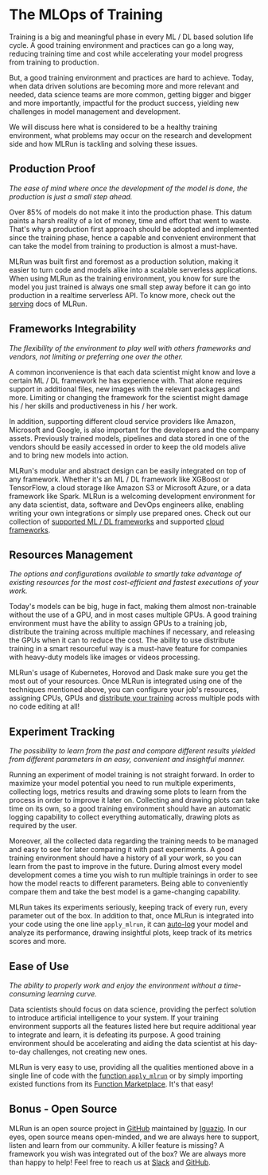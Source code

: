# The MLOps of Training

Training is a big and meaningful phase in every ML / DL based solution life cycle. A good training environment and 
practices can go a long way, reducing training time and cost while accelerating your model progress from training to 
production.

But, a good training environment and practices are hard to achieve. Today, when data driven solutions are becoming more 
and more relevant and needed, data science teams are more common, getting bigger and bigger and more importantly, 
impactful for the product success, yielding new challenges in model management and development. 

We will discuss here what is considered to be a healthy training environment, what problems may occur on the research 
and development side and how MLRun is tackling and solving these issues.

## Production Proof

*The ease of mind where once the development of the model is done, the production is just a small step ahead.*

Over 85% of models do not make it into the production phase. This datum paints a harsh reality of a lot of money, time
and effort that went to waste. That's why a production first approach should be adopted and implemented since the 
training phase, hence a capable and convenient environment that can take the model from training to production is almost
a must-have.

MLRun was built first and foremost as a production solution, making it easier to turn code and models alike into a 
scalable serverless applications. When using MLRun as the training environment, you know for sure the model you just 
trained is always one small step away before it can go into production in a realtime serverless API. To know more, check 
out the [serving]() docs of MLRun.

## Frameworks Integrability

*The flexibility of the environment to play well with others frameworks and vendors, not limiting or preferring one 
over the other.*

A common inconvenience is that each data scientist might know and love a certain ML / DL framework he has experience 
with. That alone requires support in additional files, new images with the relevant packages and more. Limiting or 
changing the framework for the scientist might damage his / her skills and productiveness in his / her work.

In addition, supporting different cloud service providers like Amazon, Microsoft and Google, is also important for the
developers and the company assets. Previously trained models, pipelines and data stored in one of the vendors should be 
easily accessed in order to keep the old models alive and to bring new models into action. 

MLRun's modular and abstract design can be easily integrated on top of any framework. Whether it's an ML / DL framework 
like XGBoost or TensorFlow, a cloud storage like Amazon S3 or Microsoft Azure, or a data framework like Spark. MLRun is 
a welcoming development environment for any data scientist, data, software and DevOps engineers alike, enabling writing 
your own integrations or simply use prepared ones. Check out our collection of [supported ML / DL frameworks]() and 
supported [cloud frameworks]().

## Resources Management

*The options and configurations available to smartly take advantage of existing resources for the most cost-efficient 
and fastest executions of your work.*

Today's models can be big, huge in fact, making them almost non-trainable without the use of a GPU, and in most cases 
multiple GPUs. A good training environment must have the ability to assign GPUs to a training job, distribute the 
training across multiple machines if necessary, and releasing the GPUs when it can to reduce the cost. The ability to 
use distribute training in a smart resourceful way is a must-have feature for companies with heavy-duty models like 
images or videos processing.

MLRun's usage of Kubernetes, Horovod and Dask make sure you get the most out of your resources. Once MLRun is integrated 
using one of the techniques mentioned above, you can configure your job's resources, assigning CPUs, GPUs and
[distribute your training]() across multiple pods with no code editing at all!

## Experiment Tracking

*The possibility to learn from the past and compare different results yielded from different parameters in an easy,
convenient and insightful manner.*

Running an experiment of model training is not straight forward. In order to maximize your model potential you need to 
run multiple experiments, collecting logs, metrics results and drawing some plots to learn from the process in 
order to improve it later on. Collecting and drawing plots can take time on its own, so a good training environment 
should have an automatic logging capability to collect everything automatically, drawing plots as required by the user. 

Moreover, all the collected data regarding the training needs to be managed and easy to see for later comparing it with 
past experiments. A good training environment should have a history of all your work, so you can learn from the past to 
improve in the future. During almost every model development comes a time you wish to run multiple trainings in order to 
see how the model reacts to different parameters. Being able to conveniently compare them and take the best model is a 
game-changing capability.

MLRun takes its experiments seriously, keeping track of every run, every parameter out of the box. In addition to that,
once MLRun is integrated into your code using the one line `apply_mlrun`, it can [auto-log]() your model and analyze its 
performance, drawing insightful plots, keep track of its metrics scores and more.

## Ease of Use

*The ability to properly work and enjoy the environment without a time-consuming learning curve.*

Data scientists should focus on data science, providing the perfect solution to introduce artificial intelligence to 
your system. If your training environment supports all the features listed here but require additional year to integrate 
and learn, it is defeating its purpose. A good training environment should be accelerating and aiding the data scientist 
at his day-to-day challenges, not creating new ones.

MLRun is very easy to use, providing all the qualities mentioned above in a single line of code with the [function 
`apply_mlrun`]() or by simply importing existed functions from its [Function Marketplace](). It's that easy!

## Bonus - Open Source

MLRun is an open source project in [GitHub]() maintained by [Iguazio](). In our eyes, open source means open-minded, 
and we are always here to support, listen and learn from our community. A killer feature is missing? A framework you 
wish was integrated out of the box? We are always more than happy to help! Feel free to reach us at [Slack]() and 
[GitHub]().